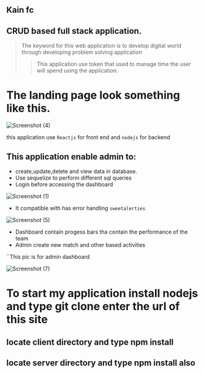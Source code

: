 ## Kain fc
## CRUD based full stack application.

> The keyword for this web application is to develop digital world through developing problem solving application
>
>> This application use token that used to manage time the user will spend using the application.

# The landing page look something like this.
![Screenshot (4)](https://user-images.githubusercontent.com/68749686/233441009-e23b4bc7-5efd-47aa-b2d4-ce5decc325e2.png)


this application use ``Reactjs`` for front end and ``nodejs`` for backend

## This application  enable admin to:
 - create,update,delete and view data in database.
 - Use sequelize to perform different sql queries
 - Login before accessing the dashboard
 
 ![Screenshot (1)](https://user-images.githubusercontent.com/68749686/233442830-45d8d43d-9ea7-4cdd-a17a-5ed78752faa3.png)
 
 - It compatible with has error handling ``sweetalerties``
 
 ![Screenshot (5)](https://user-images.githubusercontent.com/68749686/233442923-5edd6fe9-71a6-46aa-8c93-b95a8f95dd23.png)
 
 - Dashboard contain progess bars tha contain the performance of the team
 - Admin create new match and other based activities
 
  ``This pic is for admin dashboard

![Screenshot (7)](https://user-images.githubusercontent.com/68749686/233443291-1ad5d0a9-4705-4270-ad1a-ab36e569c77a.png)



# To start my application install nodejs and type git clone enter the url of this site
## locate client directory and type npm install
## locate server directory and type npm install also
